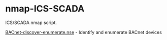 # nmap-ICS-SCADA
ICS/SCADA nmap script.

[BACnet-discover-enumerate.nse](https://github.com/digitalbond/Redpoint#bacnet-discover-enumeratense) - Identify and enumerate BACnet devices
